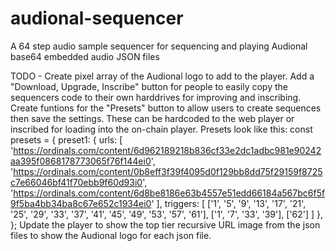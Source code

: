 # audional-sequencer
A 64 step audio sample sequencer for sequencing and playing Audional base64 embedded audio JSON files

TODO - Create pixel array of the Audional logo to add to the player.
      Add a "Download, Upgrade, Inscribe" button for people to easily copy the sequencers code to their own harddrives for improving and inscribing.
      Create funtions for the "Presets" button to allow users to create sequences then save the settings. These can be hardcoded to the web player or inscribed for loading into the on-chain player.
      Presets look like this:
      const presets = {
    preset1: {
      urls: [
        'https://ordinals.com/content/6d962189218b836cf33e2dc1adbc981e90242aa395f0868178773065f76f144ei0',
        'https://ordinals.com/content/0b8eff3f39f4095d0f129bb8dd75f29159f8725c7e66046bf41f70ebb9f60d93i0',
        'https://ordinals.com/content/6d8be8186e63b4557e51edd66184a567bc6f5f9f5ba4bb34ba8c67e652c1934ei0'
      ],
      triggers: [
        ['1', '5', '9', '13', '17', '21', '25', '29', '33', '37', '41', '45', '49', '53', '57', '61'],
        ['1', '7', '33', '39'],
        ['62']
      ]
    },
  };
      Update the player to show the top tier recursive URL image from the json files to show the Audional logo for each json file.


